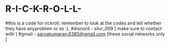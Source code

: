 # R-I-C-K-R-O-L-L-
#this is a code for rickroll.
remember to look at the codes and tell whether they have anyproblem or so :).
#discord - silvr_009                 [ make sure to contact with ]
#gmail - sarvakumaran.6385@gmail.com [these social networks only ]
